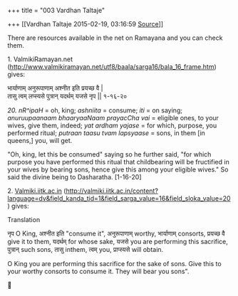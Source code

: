 +++
title = "003 Vardhan Taltaje"

+++
[[Vardhan Taltaje	2015-02-19, 03:16:59 [Source](https://groups.google.com/g/samskrita/c/GgVL_atfd_U)]]



There are resources available in the net on Ramayana and you can check them.

1\. ValmikiRamayan.net (<http://www.valmikiramayan.net/utf8/baala/sarga16/bala_16_frame.htm>) gives:  

भार्याणाम् अनुरूपाणाम् अश्नीत इति प्रयच्छ वै \|  
तासु त्वम् लप्स्यसे पुत्रान् यदर्थम् यजसे नृप \|\| १-१६-२०

*20. nR^ipaH* = oh, king; *ashniita* = consume; *iti* = on saying; *anuruupaanaam bhaaryaaNaam prayacCha vai* = eligible ones, to your wives, give them, indeed; *yat ardham yajase* = for which, purpose, you performed ritual; *putraan taasu tvam lapsyaase* = sons, in them \[in queens,\] you, will get.

"Oh, king, let this be consumed" saying so he further said, "for which purpose you have performed this ritual that childbearing will be fructified in your wives by bearing sons, hence give this among your eligible wives." So said the divine being to Dasharatha. \[1-16-20\]

  

2\. [Valmiki.iitk.ac.in](http://Valmiki.iitk.ac.in) (<http://valmiki.iitk.ac.in/content?language=dv&field_kanda_tid=1&field_sarga_value=16&field_sloka_value=20>) gives:  

  

Translation

  
नृप O King, अश्नीत इति "consume it", अनुरूपाणाम् worthy, भार्याणाम् consorts, प्रयच्छ वै give it to them, यदर्थम् for whose sake, यजसे you are performing this sacrifice, पुत्रान् such sons, तासु inthem, त्वम् you, प्राप्स्यसे will obtain.  

  
O King you are performing this sacrifice for the sake of sons. Give this to your worthy consorts to consume it. They will bear you sons".

  




